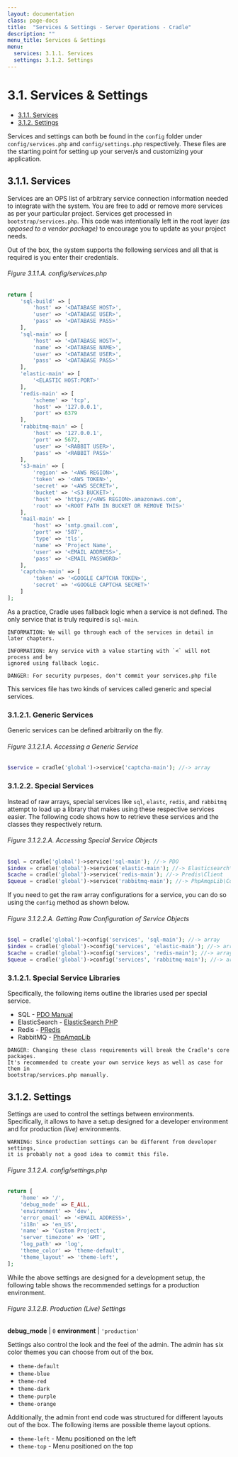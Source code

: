 ```yaml
---
layout: documentation
class: page-docs
title:  "Services & Settings - Server Operations - Cradle"
description: ""
menu_title: Services & Settings
menu:
  services: 3.1.1. Services
  settings: 3.1.2. Settings
---
```

# 3.1. Services & Settings

 - [3.1.1. Services](#services)
 - [3.1.2. Settings](#settings)

Services and settings can both be found in the `config` folder under
`config/services.php` and `config/settings.php` respectively. These files are
the starting point for setting up your server/s and customizing your application.

<a name="services"></a>
## 3.1.1. Services

Services are an OPS list of arbitrary service connection information needed to
integrate with the system. You are free to add or remove more services as per your
particular project. Services get processed in `bootstrap/services.php`. This
code was intentionally left in the root layer *(as opposed to a vendor package)*
to encourage you to update as your project needs.

Out of the box, the system supports the following services and all that is
required is you enter their credentials.

###### Figure 3.1.1.A. config/services.php
```php
return [
    'sql-build' => [
        'host' => '<DATABASE HOST>',
        'user' => '<DATABASE USER>',
        'pass' => '<DATABASE PASS>'
    ],
    'sql-main' => [
        'host' => '<DATABASE HOST>',
        'name' => '<DATABASE NAME>',
        'user' => '<DATABASE USER>',
        'pass' => '<DATABASE PASS>'
    ],
    'elastic-main' => [
        '<ELASTIC HOST:PORT>'
    ],
    'redis-main' => [
        'scheme' => 'tcp',
        'host' => '127.0.0.1',
        'port' => 6379
    ],
    'rabbitmq-main' => [
        'host' => '127.0.0.1',
        'port' => 5672,
        'user' => '<RABBIT USER>',
        'pass' => '<RABBIT PASS>'
    ],
    's3-main' => [
        'region' => '<AWS REGION>',
        'token' => '<AWS TOKEN>',
        'secret' => '<AWS SECRET>',
        'bucket' => '<S3 BUCKET>',
        'host' => 'https://<AWS REGION>.amazonaws.com',
        'root' => '<ROOT PATH IN BUCKET OR REMOVE THIS>'
    ],
    'mail-main' => [
        'host' => 'smtp.gmail.com',
        'port' => '587',
        'type' => 'tls',
        'name' => 'Project Name',
        'user' => '<EMAIL ADDRESS>',
        'pass' => '<EMAIL PASSWORD>'
    ],
    'captcha-main' => [
        'token' => '<GOOGLE CAPTCHA TOKEN>',
        'secret' => '<GOOGLE CAPTCHA SECRET>'
    ]
];
```

As a practice, Cradle uses fallback logic when a service is not defined. The
only service that is truly required is `sql-main`.

```info
INFORMATION: We will go through each of the services in detail in later chapters.
```

```info
INFORMATION: Any service with a value starting with `<` will not process and be
ignored using fallback logic.
```

```danger
DANGER: For security purposes, don't commit your services.php file
```

This services file has two kinds of services called generic and special services.

### 3.1.2.1. Generic Services

Generic services can be defined arbitrarily on the fly.

###### Figure 3.1.2.1.A. Accessing a Generic Service
```php
$service = cradle('global')->service('captcha-main'); //-> array
```

### 3.1.2.2. Special Services

Instead of raw arrays, special services like `sql`, `elastc`, `redis`, and
`rabbitmq` attempt to load up a library that makes using these respective
services easier. The following code shows how to retrieve these services and the
classes they respectively return.

###### Figure 3.1.2.2.A. Accessing Special Service Objects
```php
$sql = cradle('global')->service('sql-main'); //-> PDO
$index = cradle('global')->service('elastic-main'); //-> Elasticsearch\ClientBuilder
$cache = cradle('global')->service('redis-main'); //-> Predis\Client
$queue = cradle('global')->service('rabbitmq-main'); //-> PhpAmqpLib\Connection\AMQPLazyConnection
```

If you need to get the raw array configurations for a service, you can do so
using the `config` method as shown below.

###### Figure 3.1.2.2.A. Getting Raw Configuration of Service Objects
```php
$sql = cradle('global')->config('services', 'sql-main'); //-> array
$index = cradle('global')->config('services', 'elastic-main'); //-> array
$cache = cradle('global')->config('services', 'redis-main'); //-> array
$queue = cradle('global')->config('services', 'rabbitmq-main'); //-> array
```

### 3.1.2.1. Special Service Libraries

Specifically, the following items outline the libraries used per special service.

 - SQL - [PDO Manual](http://php.net/manual/en/book.pdo.php)
 - ElasticSearch - [ElasticSearch PHP](https://github.com/elastic/elasticsearch-php)
 - Redis - [PRedis](https://github.com/nrk/predis)
 - RabbitMQ - [PhpAmqpLib](https://github.com/php-amqplib/php-amqplib)

```danger
DANGER: Changing these class requirements will break the Cradle's core packages.
It's recommended to create your own service keys as well as case for them in
bootstrap/services.php manually.
```

<a name="settings"></a>
## 3.1.2. Settings

Settings are used to control the settings between environments. Specifically,
it allows to have a setup designed for a developer environment and for production
*(live)* environments.

```warning
WARNING: Since production settings can be different from developer settings,
it is probably not a good idea to commit this file.
```

###### Figure 3.1.2.A. config/settings.php
```php
return [
    'home' => '/',
    'debug_mode' => E_ALL,
    'environment' => 'dev',
    'error_email' => '<EMAIL ADDRESS>',
    'i18n' => 'en_US',
    'name' => 'Custom Project',
    'server_timezone' => 'GMT',
    'log_path' => 'log',
    'theme_color' => 'theme-default',
    'theme_layout' => 'theme-left',
];
```

While the above settings are designed for a development setup, the following
table shows the recommended settings for a production environment.

###### Figure 3.1.2.B. Production (Live) Settings

**debug_mode** | `0`
**environment** | `'production'`

Settings also control the look and the feel of the admin. The admin has six color
themes you can choose from out of the box.

 - `theme-default`
 - `theme-blue`
 - `theme-red`
 - `theme-dark`
 - `theme-purple`
 - `theme-orange`

Additionally, the admin front end code was structured for different layouts out
of the box. The following items are possible theme layout options.

 - `theme-left` - Menu positioned on the left
 - `theme-top` - Menu positioned on the top
